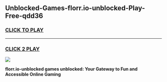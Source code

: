 
## Unblocked-Games-florr.io-unblocked-Play-Free-qdd36
<h3>
<a href="https://premium76.site?title=florr.io-unblocked&ref=10A">CLICK TO PLAY</a></h3>
<hr>

<h3>
<a href="https://premium76.site?title=florr.io-unblocked&ref=10A">CLICK 2 PLAY</a>
  
</h3>

<a href="https://premium76.site?title=florr.io-unblocked&ref=10A"><img src="https://clearcache.store/games.png"></a>


**florr.io-unblocked games unblocked: Your Gateway to Fun and Accessible Online Gaming**
